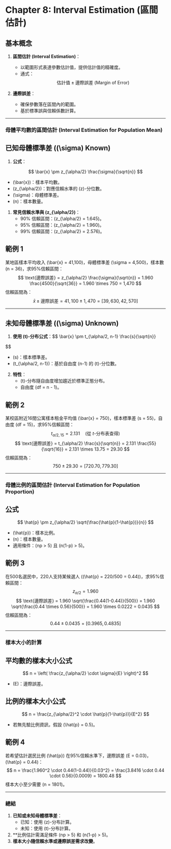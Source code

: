 # Chapter 8: Interval Estimation (區間估計)  

## **基本概念**  

1. **區間估計 (Interval Estimation)**：  
   - 以範圍形式表達參數估計值，提供估計值的精確度。
   - 通式：$$
   \text{估計值} \pm \text{邊際誤差 (Margin of Error)}
   $$  

2. **邊際誤差**：  
   - 確保參數落在區間內的範圍。
   - 基於標準誤與信賴係數計算。

---

### **母體平均數的區間估計 (Interval Estimation for Population Mean)**  

## **已知母體標準差 (\(\sigma\) Known)**  

1. **公式**：

$$
\bar{x} \pm z_{\alpha/2} \frac{\sigma}{\sqrt{n}}
$$  

- \(\bar{x}\)：樣本平均數。  
- \(z_{\alpha/2}\)：對應信賴水準的 \(z\)-分位數。
- \(\sigma\)：母體標準差。  
- \(n\)：樣本數量。

1. **常見信賴水準與 \(z_{\alpha/2}\)**：  
   - 90% 信賴區間：\(z_{\alpha/2} = 1.645\)。  
   - 95% 信賴區間：\(z_{\alpha/2} = 1.960\)。  
   - 99% 信賴區間：\(z_{\alpha/2} = 2.576\)。

## **範例 1**  

某地區樣本平均收入 \(\bar{x} = 41,100\)，母體標準差 \(\sigma = 4,500\)，樣本數 \(n = 36\)，求95%信賴區間：  
$$
\text{邊際誤差} = z_{\alpha/2} \frac{\sigma}{\sqrt{n}} = 1.960 \frac{4500}{\sqrt{36}} = 1.960 \times 750 = 1,470
$$
信賴區間為：
$$
\bar{x} \pm \text{邊際誤差} = 41,100 \pm 1,470 = [39,630, 42,570]
$$

---

## **未知母體標準差 (\(\sigma\) Unknown)**  

1. **使用 \(t\)-分布公式**：$$
\bar{x} \pm t_{\alpha/2, n-1} \frac{s}{\sqrt{n}}

$$  
   - \(s\)：樣本標準差。  
   - \(t_{\alpha/2, n-1}\)：基於自由度 \(n-1\) 的 \(t\)-分位數。  

2. **特性**：  
   - \(t\)-分布隨自由度增加趨近於標準正態分布。  
   - 自由度 \(df = n - 1\)。  

## **範例 2**  

某校區附近16間公寓樣本租金平均值 \(\bar{x} = 750\)，樣本標準差 \(s = 55\)，自由度 \(df = 15\)，求95%信賴區間：  
$$
t_{\alpha/2, 15} = 2.131 \quad (\text{從 \(t\)-分布表查得})
$$
$$
\text{邊際誤差} = t_{\alpha/2} \frac{s}{\sqrt{n}} = 2.131 \frac{55}{\sqrt{16}} = 2.131 \times 13.75 = 29.30
$$
信賴區間為：
$$
750 \pm 29.30 = [720.70, 779.30]
$$

---

### **母體比例的區間估計 (Interval Estimation for Population Proportion)**  

## **公式**

$$
\hat{p} \pm z_{\alpha/2} \sqrt{\frac{\hat{p}(1-\hat{p})}{n}}
$$

- \(\hat{p}\)：樣本比例。  
- \(n\)：樣本數量。  
- 適用條件：\(np > 5\) 且 \(n(1-p) > 5\)。

## **範例 3**  

在500名選民中，220人支持某候選人 (\(\hat{p} = 220/500 = 0.44\))，求95%信賴區間：  
$$
z_{\alpha/2} = 1.960
$$
$$
\text{邊際誤差} = 1.960 \sqrt{\frac{0.44(1-0.44)}{500}} = 1.960 \sqrt{\frac{0.44 \times 0.56}{500}} = 1.960 \times 0.0222 = 0.0435
$$
信賴區間為：
$$
0.44 \pm 0.0435 = [0.3965, 0.4835]
$$

---

### **樣本大小的計算**  

## **平均數的樣本大小公式**

$$
n = \left( \frac{z_{\alpha/2} \cdot \sigma}{E} \right)^2
$$  

- \(E\)：邊際誤差。  

## **比例的樣本大小公式**

$$
n = \frac{z_{\alpha/2}^2 \cdot \hat{p}(1-\hat{p})}{E^2}
$$  

- 若無先驗比例資訊，假設 \(\hat{p} = 0.5\)。  

## **範例 4**  

若希望估計選民比例 \(\hat{p}\) 在95%信賴水準下，邊際誤差 \(E = 0.03\)，\(\hat{p} = 0.44\)：  
$$
n = \frac{1.960^2 \cdot 0.44(1-0.44)}{0.03^2} = \frac{3.8416 \cdot 0.44 \cdot 0.56}{0.0009} = 1800.48
$$
樣本大小至少需要 \(n = 1801\)。  

---

### **總結**  

1. **已知或未知母體標準差**：
   - 已知：使用 \(z\)-分布計算。
   - 未知：使用 \(t\)-分布計算。  
2. **比例估計需滿足條件 \(np > 5\) 和 \(n(1-p) > 5\)。  
3. **樣本大小隨信賴水準或邊際誤差需求改變**。
